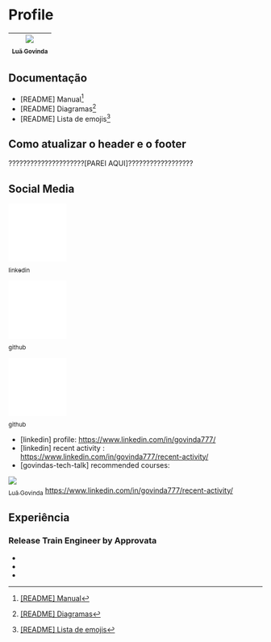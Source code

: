 # Profile

| [<img src="https://avatars.githubusercontent.com/u/498332?s=400&u=9b7a8aa8743ec4dd3c84d8c382aa31fb1b6c8abf&v=4" width=115><br><sub>Luã Govinda</sub>](https://github.com/govinda777) |
| :---: |

## Documentação

* [README] Manual[^4]
* [README] Diagramas[^5]
* [README] Lista de emojis[^6] 

## Como atualizar o header e o footer

?????????????????????[PAREI AQUI]??????????????????

## Social Media

[<img src="./imgs/icone-linkedin.svg" width=115><br><sub> linkedin</sub>](https://github.com/govinda777)

[<img src="./imgs/icone-linkedin.svg" width=115><br><sub> github</sub>](https://github.com/govinda777)

[<img src="./imgs/icone-linkedin.svg" width=115><br><sub> github</sub>](https://github.com/govinda777)

* [linkedin] profile: https://www.linkedin.com/in/govinda777/
* [linkedin] recent activity : https://www.linkedin.com/in/govinda777/recent-activity/
* [govindas-tech-talk] recommended courses: 

[<img src="https://www.linkedin.com/in/govinda777/recent-activity/"><br><sub>Luã Govinda</sub>](https://github.com/govinda777)
https://www.linkedin.com/in/govinda777/recent-activity/



## Experiência 



### Release Train Engineer by Approvata

* [^4]: [[README] Manual](https://docs.github.com/pt/get-started/writing-on-github/getting-started-with-writing-and-formatting-on-github/basic-writing-and-formatting-syntax#links)
* [^5]: [[README] Diagramas](https://mermaid-js.github.io/mermaid/#/?id=diagram-types)
* [^6]: [[README] Lista de emojis](https://github.com/ikatyang/emoji-cheat-sheet/blob/master/README.md#face-smiling)